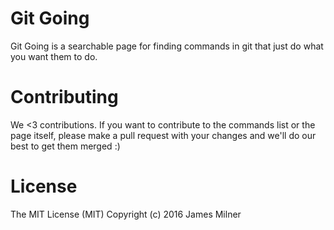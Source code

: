 # Git Going

Git Going is a searchable page for finding commands in git that just do what you want them to do.


# Contributing

We <3 contributions. If you want to contribute to the commands list or the page itself, please make a pull request with your
changes and we'll do our best to get them merged :)


# License

The MIT License (MIT)
Copyright (c) 2016 James Milner
